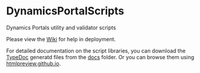 # DynamicsPortalScripts
Dynamics Portals utility and validator scripts

Please view the [Wiki](https://github.com/jamesnovak/DynamicsPortalScripts/wiki) for help in deployment. 

For detailed documentation on the script libraries, you can download the [TypeDoc](https://typedoc.org) generatd files from the [docs](./docs/) folder.  Or you can browse them using [htmlpreview.github.io](http://htmlpreview.github.io/?https://github.com/jamesnovak/DynamicsPortalScripts/blob/master/docs/index.html).
